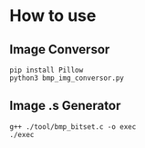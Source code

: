 # How to use

## Image Conversor

```
pip install Pillow
python3 bmp_img_conversor.py
```

## Image .s Generator

```
g++ ./tool/bmp_bitset.c -o exec
./exec
```
